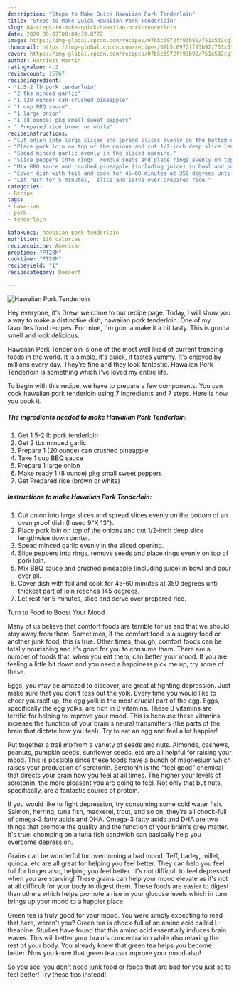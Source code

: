 ```yaml
---
description: "Steps to Make Quick Hawaiian Pork Tenderloin"
title: "Steps to Make Quick Hawaiian Pork Tenderloin"
slug: 84-steps-to-make-quick-hawaiian-pork-tenderloin
date: 2020-09-07T08:04:39.877Z
image: https://img-global.cpcdn.com/recipes/07b5c6972ff93b92/751x532cq70/hawaiian-pork-tenderloin-recipe-main-photo.jpg
thumbnail: https://img-global.cpcdn.com/recipes/07b5c6972ff93b92/751x532cq70/hawaiian-pork-tenderloin-recipe-main-photo.jpg
cover: https://img-global.cpcdn.com/recipes/07b5c6972ff93b92/751x532cq70/hawaiian-pork-tenderloin-recipe-main-photo.jpg
author: Harriett Martin
ratingvalue: 4.2
reviewcount: 15767
recipeingredient:
- "1.5-2 lb pork tenderloin"
- "2 tbs minced garlic"
- "1 (20 ounce) can crushed pineapple"
- "1 cup BBQ sauce"
- "1 large onion"
- "1 (8 ounce) pkg small sweet peppers"
- " Prepared rice brown or white"
recipeinstructions:
- "Cut onion into large slices and spread slices evenly on the bottom of an oven proof dish (I used 9&#34;X 13&#34;)."
- "Place pork loin on top of the onions and cut 1/2-inch deep slice lengthwise down center."
- "Spead minced garlic evenly in the sliced opening."
- "Slice peppers into rings, remove seeds and place rings evenly on top of pork loin."
- "Mix BBQ sauce and crushed pineapple (including juice) in bowl and pour over all."
- "Cover dish with foil and cook for 45-60 minutes at 350 degrees until thickest part of loin reaches 145 degrees."
- "Let rest for 5 minutes,  slice and serve over prepared rice."
categories:
- Recipe
tags:
- hawaiian
- pork
- tenderloin

katakunci: hawaiian pork tenderloin 
nutrition: 116 calories
recipecuisine: American
preptime: "PT28M"
cooktime: "PT58M"
recipeyield: "1"
recipecategory: Dessert

---
```



![Hawaiian Pork Tenderloin](https://img-global.cpcdn.com/recipes/07b5c6972ff93b92/751x532cq70/hawaiian-pork-tenderloin-recipe-main-photo.jpg)

Hey everyone, it's Drew, welcome to our recipe page. Today, I will show you a way to make a distinctive dish, hawaiian pork tenderloin. One of my favorites food recipes. For mine, I'm gonna make it a bit tasty. This is gonna smell and look delicious.

Hawaiian Pork Tenderloin is one of the most well liked of current trending foods in the world. It is simple, it's quick, it tastes yummy. It's enjoyed by millions every day. They're fine and they look fantastic. Hawaiian Pork Tenderloin is something which I've loved my entire life.




To begin with this recipe, we have to prepare a few components. You can cook hawaiian pork tenderloin using 7 ingredients and 7 steps. Here is how you cook it.

<!--inarticleads1-->

##### The ingredients needed to make Hawaiian Pork Tenderloin:

1. Get 1.5-2 lb pork tenderloin
1. Get 2 tbs minced garlic
1. Prepare 1 (20 ounce) can crushed pineapple
1. Take 1 cup BBQ sauce
1. Prepare 1 large onion
1. Make ready 1 (8 ounce) pkg small sweet peppers
1. Get  Prepared rice (brown or white)




<!--inarticleads2-->

##### Instructions to make Hawaiian Pork Tenderloin:

1. Cut onion into large slices and spread slices evenly on the bottom of an oven proof dish (I used 9&#34;X 13&#34;).
1. Place pork loin on top of the onions and cut 1/2-inch deep slice lengthwise down center.
1. Spead minced garlic evenly in the sliced opening.
1. Slice peppers into rings, remove seeds and place rings evenly on top of pork loin.
1. Mix BBQ sauce and crushed pineapple (including juice) in bowl and pour over all.
1. Cover dish with foil and cook for 45-60 minutes at 350 degrees until thickest part of loin reaches 145 degrees.
1. Let rest for 5 minutes,  slice and serve over prepared rice.




Turn to Food to Boost Your Mood


Many of us believe that comfort foods are terrible for us and that we should stay away from them. Sometimes, if the comfort food is a sugary food or another junk food, this is true. Other times, though, comfort foods can be totally nourishing and it's good for you to consume them. There are a number of foods that, when you eat them, can better your mood. If you are feeling a little bit down and you need a happiness pick me up, try some of these.

Eggs, you may be amazed to discover, are great at fighting depression. Just make sure that you don't toss out the yolk. Every time you would like to cheer yourself up, the egg yolk is the most crucial part of the egg. Eggs, specifically the egg yolks, are rich in B vitamins. These B vitamins are terrific for helping to improve your mood. This is because these vitamins increase the function of your brain's neural transmitters (the parts of the brain that dictate how you feel). Try to eat an egg and feel a lot happier!

Put together a trail mixfrom a variety of seeds and nuts. Almonds, cashews, peanuts, pumpkin seeds, sunflower seeds, etc are all helpful for raising your mood. This is possible since these foods have a bunch of magnesium which raises your production of serotonin. Serotonin is the "feel good" chemical that directs your brain how you feel at all times. The higher your levels of serotonin, the more pleasant you are going to feel. Not only that but nuts, specifically, are a fantastic source of protein.

If you would like to fight depression, try consuming some cold water fish. Salmon, herring, tuna fish, mackerel, trout, and so on, they're all chock-full of omega-3 fatty acids and DHA. Omega-3 fatty acids and DHA are two things that promote the quality and the function of your brain's grey matter. It's true: chomping on a tuna fish sandwich can basically help you overcome depression. 

Grains can be wonderful for overcoming a bad mood. Teff, barley, millet, quinoa, etc are all great for helping you feel better. They can help you feel full for longer also, helping you feel better. It's not difficult to feel depressed when you are starving! These grains can help your mood elevate as it's not at all difficult for your body to digest them. These foods are easier to digest than others which helps promote a rise in your glucose levels which in turn brings up your mood to a happier place.

Green tea is truly good for your mood. You were simply expecting to read that here, weren't you? Green tea is chock-full of an amino acid called L-theanine. Studies have found that this amino acid essentially induces brain waves. This will better your brain's concentration while also relaxing the rest of your body. You already knew that green tea helps you become better. Now you know that green tea can improve your mood also!

So you see, you don't need junk food or foods that are bad for you just so to feel better! Try  these tips  instead!

